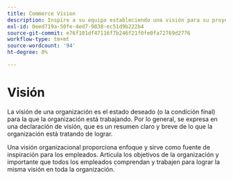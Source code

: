 ```yaml
---
title: Commerce Vision
description: Inspire a su equipo estableciendo una visión para su proyecto de Adobe Commerce.
exl-id: 0eed719a-50fe-4ed7-9838-ec51d9b222b4
source-git-commit: e76f101df47116f7b246f21f0fe0fa72769d2776
workflow-type: tm+mt
source-wordcount: '94'
ht-degree: 0%

---
```


# Visión

La visión de una organización es el estado deseado (o la condición final) para la que la organización está trabajando. Por lo general, se expresa en una declaración de visión, que es un resumen claro y breve de lo que la organización está tratando de lograr.

Una visión organizacional proporciona enfoque y sirve como fuente de inspiración para los empleados. Articula los objetivos de la organización y &#x200B; importante que todos los empleados comprendan y trabajen para lograr la misma visión en toda la organización.
